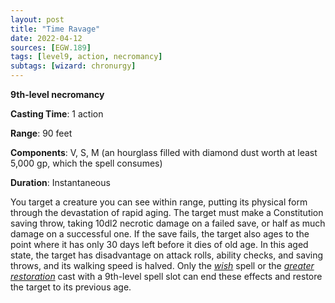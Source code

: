 ```yaml
---
layout: post
title: "Time Ravage"
date: 2022-04-12
sources: [EGW.189]
tags: [level9, action, necromancy]
subtags: [wizard: chronurgy]
---
```


**9th-level necromancy**

**Casting Time**: 1 action

**Range**: 90 feet

**Components**: V, S, M (an hourglass filled with diamond dust worth at least 5,000 gp, which the spell consumes)

**Duration**: Instantaneous

You target a creature you can see within range, putting its physical form through the devastation of rapid aging. The target must make a Constitution saving throw, taking 10dl2 necrotic damage on a failed save, or half as much damage on a successful one. If the save fails, the target also ages to the point where it has only 30 days left before it dies of old age. In this aged state, the target has disadvantage on attack rolls, ability checks, and saving throws, and its walking speed is halved. Only the [*wish*](wish) spell or the [*greater restoration*](greater-restoration) cast with a 9th-level spell slot can end these effects and restore the target to its previous age.
